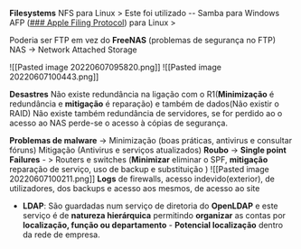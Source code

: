 **Filesystems** 
NFS para Linux > Este foi utilizado -- 
Samba para Windows
AFP ([### Apple Filing Protocol](https://en.wikipedia.org/wiki/Apple_Filing_Protocol)) para Linux > 

Poderia ser FTP em vez do **FreeNAS** (problemas de segurança no FTP)
NAS -> Network Attached Storage 

![[Pasted image 20220607095820.png]]
![[Pasted image 20220607100443.png]]

**Desastres**
Não existe redundância na ligação com o R1(**Minimização** é redundância e **mitigação** é reparação) e também de dados(Não existir o RAID)
Não existe também redundância de servidores, se for perdido ao o acesso ao NAS perde-se o acesso à cópias de segurança.

**Problemas de malware** -> Minimização (boas práticas, antivirus e consultar fóruns) Mitigação (Antivirus e serviços atualizados)
**Roubo** ->
**Single point Failures** - > Routers e switches (**Minimizar** eliminar o SPF, **mitigação** reparação de serviço, uso de backup e substituição )
![[Pasted image 20220607100211.png]]
**Logs** de firewalls, acesso indevido(exterior), de utilizadores, dos backups e acesso aos mesmos, de acesso ao site

- **LDAP**: São guardadas num serviço de diretoria do **OpenLDAP** e este serviço é de **natureza hierárquica** permitindo **organizar** as contas por **localização, função ou departamento** - **Potencial localização** dentro da rede de empresa.